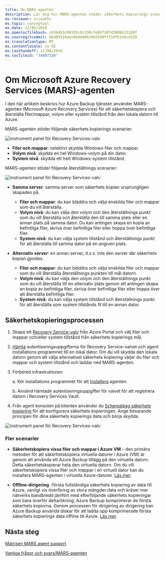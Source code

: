 ```yaml
---
title: Om MARS-agenten
description: Lär dig hur MARS-agenten stöder säkerhets kopierings scenarier
ms.reviewer: srinathv
ms.topic: conceptual
ms.date: 12/02/2019
ms.openlocfilehash: c036d93c09195c0c330cfe86f307d28866131d9f
ms.sourcegitcommit: 8bd85510aee664d40614655d0ff714f61e6cd328
ms.translationtype: MT
ms.contentlocale: sv-SE
ms.lasthandoff: 12/06/2019
ms.locfileid: "74897330"
---
```

# <a name="about-the-microsoft-azure-recovery-services-mars-agent"></a>Om Microsoft Azure Recovery Services (MARS)-agenten

I den här artikeln beskrivs hur Azure Backup tjänsten använder MARS-agenten (Microsoft Azure Recovery Services) för att säkerhetskopiera och återställa filer/mappar, volym eller system tillstånd från den lokala datorn till Azure.

MARS-agenten stöder följande säkerhets kopierings scenarier:

![instrument panel för Recovery Services-valv](./media/backup-try-azure-backup-in-10-mins/backup-scenarios.png)

- **Filer och mappar**: selektivt skydda Windows-filer och mappar.
- **Volym nivå**: skydda en hel Windows-volym på din dator.
- **System nivå**: skydda ett helt Windows-system tillstånd.

MARS-agenten stöder följande återställnings scenarier:

![instrument panel för Recovery Services-valv](./media/backup-try-azure-backup-in-10-mins/restore-scenarios.png)

-   **Samma server**: samma server som säkerhets kopian ursprungligen skapades på.
    -    **Filer och mappar**: du kan bläddra och välja enskilda filer och mappar som du vill återställa.
    -    **Volym nivå**: du kan välja den volym och den återställnings punkt som du vill återställa och återställa den till samma plats eller en annan plats på samma dator.  Du kan antingen skapa en kopia av befintliga filer, skriva över befintliga filer eller hoppa över befintliga filer.
    -    **System nivå**: du kan välja system tillstånd och återställnings punkt för att återställa till samma dator på en angiven plats.


-   **Alternativ server**: en annan server, d.v.s. inte den server där säkerhets kopian gjordes.
    -    **Filer och mappar**: du kan bläddra och välja enskilda filer och mappar som du vill återställa återställnings punkten till mål datorn.
    -    **Volym nivå**: du kan välja den volym och den återställnings punkt som du vill återställa till en alternativ plats genom att antingen skapa en kopia av befintliga filer, skriva över befintliga filer eller hoppa över att återställa befintliga filer.
    -    **System nivå**: du kan välja system tillstånd och återställnings punkt för att återställa som system tillstånds fil till en annan dator.

## <a name="backup-process"></a>Säkerhetskopieringsprocessen

1.  Skapa ett [Recovery Service-valv](https://docs.microsoft.com/azure/backup/backup-configure-vault#create-a-recovery-services-vault) från Azure Portal och välj filer och mappar och/eller system tillstånd från säkerhets kopierings mål.
2.  [Hämta](https://docs.microsoft.com/azure/backup/backup-configure-vault#download-the-mars-agent) autentiseringsuppgifterna för Recovery Service-valvet och agent installations programmet till en lokal dator. Om du vill skydda den lokala datorn genom att välja alternativet säkerhets kopiering väljer du filer och mappar och system tillstånd och laddar ned MARS-agenten.
3.  Förbered infrastrukturen:

    a.    Kör installations programmet för att [Installera](https://docs.microsoft.com/azure/backup/backup-configure-vault#install-and-register-the-agent) agenten.

    b.  Använd hämtade autentiseringsuppgifter för valvet för att registrera datorn i Recovery Services Vault.
4.  Från agent konsolen på klienten använder du [Schemalägg säkerhets kopiering](https://docs.microsoft.com/azure/backup/backup-configure-vault#create-a-backup-policy) för att konfigurera säkerhets kopieringen. Ange bevarande principen för dina säkerhets kopierings data och börja skydda.

![instrument panel för Recovery Services-valv](./media/backup-try-azure-backup-in-10-mins/backup-process.png)


### <a name="additional-scenarios"></a>Fler scenarier
-   **Säkerhetskopiera vissa filer och mappar i Azure VM** – den primära metoden för att säkerhetskopiera virtuella datorer i Azure (VM) är genom att använda ett Azure Backup tillägg på den virtuella datorn. Detta säkerhetskopierar hela den virtuella datorn. Om du vill säkerhetskopiera vissa filer och mappar i en virtuell dator kan du installera MARS-agenten i virtuella Azure-datorer. [Läs mer](https://docs.microsoft.com/azure/backup/backup-architecture#architecture-built-in-azure-vm-backup).

-   **Offline-dirigering** -första fullständiga säkerhets kopiering av data till Azure, vanligt vis överföring av stora mängder data och kräver mer nätverks bandbredd jämfört med efterföljande säkerhets kopieringar som bara överför delta/ökning. Azure Backup komprimerar de första säkerhets kopiorna. Genom processen för dirigering av dirigering kan Azure Backup använda diskar för att ladda upp komprimerade första säkerhets kopierings data offline till Azure. [Läs mer](https://docs.microsoft.com/azure/backup/backup-azure-backup-server-import-export-).


## <a name="next-steps"></a>Nästa steg
[Matrisen MARS agent support](https://docs.microsoft.com/azure/backup/backup-support-matrix-mars-agent)

[Vanliga frågor och svars/MARS-agenten](https://docs.microsoft.com/azure/backup/backup-azure-file-folder-backup-faq)
